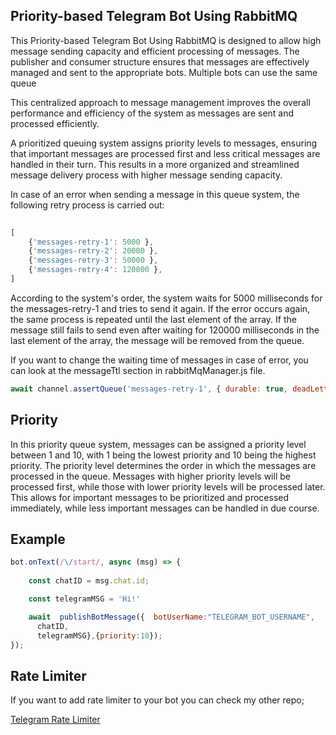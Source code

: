 

## Priority-based Telegram Bot Using RabbitMQ

This Priority-based Telegram Bot Using RabbitMQ is designed to allow high message sending capacity and efficient processing of messages. The publisher and consumer structure ensures that messages are effectively managed and sent to the appropriate bots. Multiple bots can use the same queue

This centralized approach to message management improves the overall performance and efficiency of the system as messages are sent and processed efficiently. 

A prioritized queuing system assigns priority levels to messages, ensuring that important messages are processed first and less critical messages are handled in their turn. This results in a more organized and streamlined message delivery process with higher message sending capacity.


In case of an error when sending a message in this queue system, the following retry process is carried out:

```js
    
[
    {'messages-retry-1': 5000 },
    {'messages-retry-2': 20000 },
    {'messages-retry-3': 50000 },
    {'messages-retry-4': 120000 },
]
```

According to the system's order, the system waits for 5000 milliseconds for the messages-retry-1 and tries to send it again. If the error occurs again, the same process is repeated until the last element of the array. If the message still fails to send even after waiting for 120000 milliseconds in the last element of the array, the message will be removed from the queue.

If you want to change the waiting time of messages in case of error, you can look at the messageTtl section in rabbitMqManager.js file.

```js
await channel.assertQueue('messages-retry-1', { durable: true, deadLetterExchange: 'DLX-MESSAGES', messageTtl: 5000 })
```

## Priority
In this priority queue system, messages can be assigned a priority level between 1 and 10, with 1 being the lowest priority and 10 being the highest priority. The priority level determines the order in which the messages are processed in the queue. Messages with higher priority levels will be processed first, while those with lower priority levels will be processed later. This allows for important messages to be prioritized and processed immediately, while less important messages can be handled in due course.

## Example

```js
bot.onText(/\/start/, async (msg) => {
  
    const chatID = msg.chat.id;

    const telegramMSG = 'Hi!'

    await  publishBotMessage({  botUserName:"TELEGRAM_BOT_USERNAME",
      chatID,
      telegramMSG},{priority:10});
});

```

## Rate Limiter

If you want to add rate limiter to your bot you can check my other repo;

[Telegram Rate Limiter](https://github.com/ecangncr/telegram-rate-limiter)